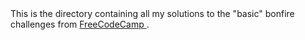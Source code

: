 <html>
This is the directory containing all my solutions to the "basic" bonfire challenges from <a href="http://freecodecamp.com"> FreeCodeCamp </a>.
</html>
